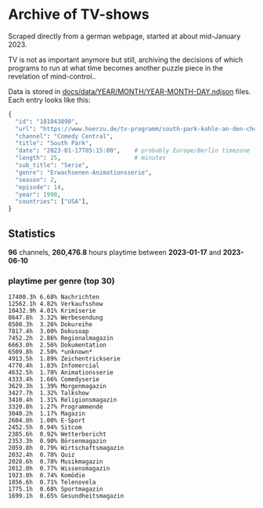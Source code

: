 # Archive of TV-shows

Scraped directly from a german webpage, started at about mid-January 2023.

TV is not as important anymore but still, archiving the decisions of which programs to run at what time
becomes another puzzle piece in the revelation of mind-control.. 

Data is stored in [docs/data/YEAR/MONTH/YEAR-MONTH-DAY.ndjson](docs/data/) files. 
Each entry looks like this:

```python
{
  "id": "181043890", 
  "url": "https://www.hoerzu.de/tv-programm/south-park-kohle-an-den-chefkoch/bid_181043890/", 
  "channel": "Comedy Central", 
  "title": "South Park", 
  "date": "2023-01-17T05:15:00",    # probably Europe/Berlin timezone 
  "length": 25,                     # minutes 
  "sub_title": "Serie", 
  "genre": "Erwachsenen-Animationsserie", 
  "season": 2, 
  "episode": 14, 
  "year": 1998, 
  "countries": ["USA"],
}
```

## Statistics

**96** channels, **260,476.8** hours playtime between **2023-01-17** and **2023-06-10**


### playtime per genre (top 30)

    17400.3h 6.68% Nachrichten
    12562.1h 4.82% Verkaufsshow
    10432.9h 4.01% Krimiserie
    8647.8h  3.32% Werbesendung
    8500.3h  3.26% Dokureihe
    7817.4h  3.00% Dokusoap
    7452.2h  2.86% Regionalmagazin
    6663.0h  2.56% Dokumentation
    6509.8h  2.50% *unknown*
    4913.5h  1.89% Zeichentrickserie
    4770.4h  1.83% Infomercial
    4632.5h  1.78% Animationsserie
    4333.4h  1.66% Comedyserie
    3629.3h  1.39% Morgenmagazin
    3427.7h  1.32% Talkshow
    3410.4h  1.31% Religionsmagazin
    3320.8h  1.27% Programmende
    3040.2h  1.17% Magazin
    2604.8h  1.00% E-Sport
    2452.5h  0.94% Sitcom
    2385.6h  0.92% Wetterbericht
    2353.3h  0.90% Börsenmagazin
    2059.8h  0.79% Wirtschaftsmagazin
    2032.4h  0.78% Quiz
    2028.6h  0.78% Musikmagazin
    2012.0h  0.77% Wissensmagazin
    1923.0h  0.74% Komödie
    1856.6h  0.71% Telenovela
    1775.1h  0.68% Sportmagazin
    1699.1h  0.65% Gesundheitsmagazin
